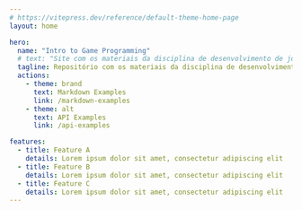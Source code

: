 ```yaml
---
# https://vitepress.dev/reference/default-theme-home-page
layout: home

hero:
  name: "Intro to Game Programming"
  # text: "Site com os materiais da disciplina de desenvolvimento de jogos"
  tagline: Repositório com os materiais da disciplina de desenvolvimento de jogos
  actions:
    - theme: brand
      text: Markdown Examples
      link: /markdown-examples
    - theme: alt
      text: API Examples
      link: /api-examples

features:
  - title: Feature A
    details: Lorem ipsum dolor sit amet, consectetur adipiscing elit
  - title: Feature B
    details: Lorem ipsum dolor sit amet, consectetur adipiscing elit
  - title: Feature C
    details: Lorem ipsum dolor sit amet, consectetur adipiscing elit
---
```


